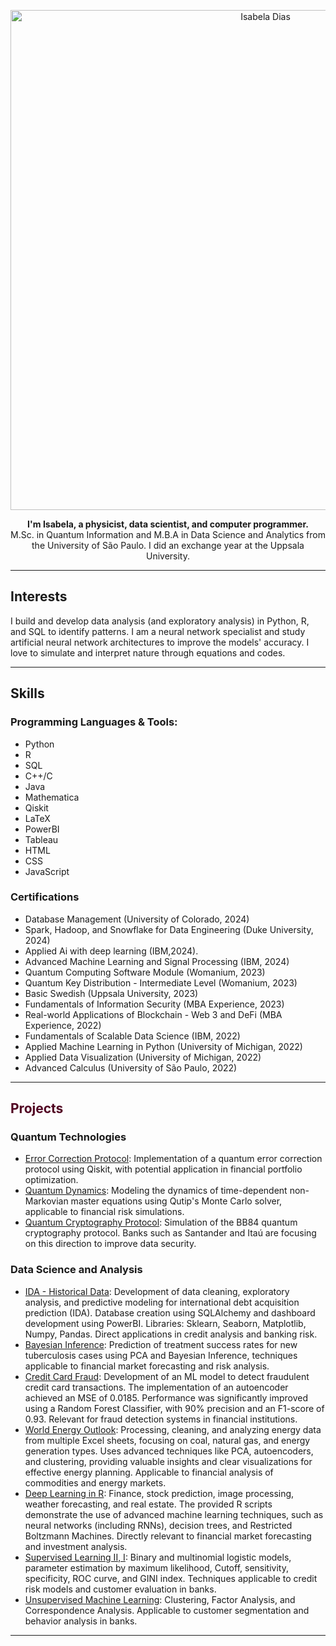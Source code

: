 <p align="center">
  <img src="https://github.com/isadays/isadays/assets/59461869/ef598ea3-55c5-4b2a-8d6b-3b42fbb85253" alt="Isabela Dias" style="width:800px; height:auto;">
</p>

<p align="center">
  <b>I'm Isabela, a physicist, data scientist, and computer programmer.</b><br>
  M.Sc. in Quantum Information and M.B.A in Data Science and Analytics from the University of São Paulo. I did an exchange year at the Uppsala University.
</p>

---

## Interests
I build and develop data analysis (and exploratory analysis) in Python, R, and SQL to identify patterns. I am a neural network specialist and study artificial neural network architectures to improve the models' accuracy. I love to simulate and interpret nature through equations and codes.

---

## Skills

### Programming Languages & Tools:
- Python
- R
- SQL
- C++/C
- Java
- Mathematica
- Qiskit
- LaTeX
- PowerBI
- Tableau
- HTML
- CSS
- JavaScript

### Certifications
- Database Management (University of Colorado, 2024)
- Spark, Hadoop, and Snowflake for Data Engineering (Duke University, 2024)
- Applied Ai with deep learning (IBM,2024).
- Advanced Machine Learning and Signal Processing (IBM, 2024)
- Quantum Computing Software Module (Womanium, 2023)
- Quantum Key Distribution - Intermediate Level (Womanium, 2023)
- Basic Swedish (Uppsala University, 2023)
- Fundamentals of Information Security (MBA Experience, 2023)
- Real-world Applications of Blockchain - Web 3 and DeFi (MBA Experience, 2022)
- Fundamentals of Scalable Data Science (IBM, 2022)
- Applied Machine Learning in Python (University of Michigan, 2022)
- Applied Data Visualization (University of Michigan, 2022)
- Advanced Calculus (University of São Paulo, 2022)

---

<h2 style="color: #500021;">Projects</h2>

### Quantum Technologies
- [Error Correction Protocol](https://github.com/isadays/ErrorCorrection): Implementation of a quantum error correction protocol using Qiskit, with potential application in financial portfolio optimization.
- [Quantum Dynamics](https://github.com/isadays/Non-MarkovianDynamics): Modeling the dynamics of time-dependent non-Markovian master equations using Qutip's Monte Carlo solver, applicable to financial risk simulations.
- [Quantum Cryptography Protocol](https://github.com/isadays/BB84-Protocol): Simulation of the BB84 quantum cryptography protocol. Banks such as Santander and Itaú are focusing on this direction to improve data security.

### Data Science and Analysis
- [IDA - Historical Data](https://github.com/isadays/IDA--Historical-Data): Development of data cleaning, exploratory analysis, and predictive modeling for international debt acquisition prediction (IDA). Database creation using SQLAlchemy and dashboard development using PowerBI. Libraries: Sklearn, Seaborn, Matplotlib, Numpy, Pandas. Direct applications in credit analysis and banking risk.
- [Bayesian Inference](https://github.com/isadays/BayesianInference/): Prediction of treatment success rates for new tuberculosis cases using PCA and Bayesian Inference, techniques applicable to financial market forecasting and risk analysis.
- [Credit Card Fraud](https://github.com/isadays/CreditCardFraud): Development of an ML model to detect fraudulent credit card transactions. The implementation of an autoencoder achieved an MSE of 0.0185. Performance was significantly improved using a Random Forest Classifier, with 90% precision and an F1-score of 0.93. Relevant for fraud detection systems in financial institutions.
- [World Energy Outlook](https://github.com/isadays/Energy): Processing, cleaning, and analyzing energy data from multiple Excel sheets, focusing on coal, natural gas, and energy generation types. Uses advanced techniques like PCA, autoencoders, and clustering, providing valuable insights and clear visualizations for effective energy planning. Applicable to financial analysis of commodities and energy markets.
- [Deep Learning in R](https://github.com/isadays/DeepLearning): Finance, stock prediction, image processing, weather forecasting, and real estate. The provided R scripts demonstrate the use of advanced machine learning techniques, such as neural networks (including RNNs), decision trees, and Restricted Boltzmann Machines. Directly relevant to financial market forecasting and investment analysis.
- [Supervised Learning II, I](https://github.com/isadays/Supervised-MLII): Binary and multinomial logistic models, parameter estimation by maximum likelihood, Cutoff, sensitivity, specificity, ROC curve, and GINI index. Techniques applicable to credit risk models and customer evaluation in banks.
- [Unsupervised Machine Learning](https://github.com/isadays/Unsupervised-ML): Clustering, Factor Analysis, and Correspondence Analysis. Applicable to customer segmentation and behavior analysis in banks.

---



